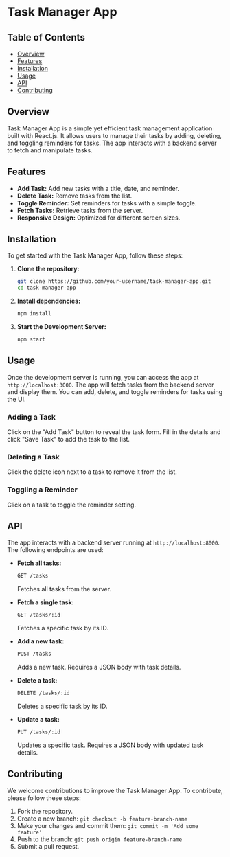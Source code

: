 # Task Manager App

## Table of Contents
- [Overview](#overview)
- [Features](#features)
- [Installation](#installation)
- [Usage](#usage)
- [API](#api)
- [Contributing](#contributing)


## Overview
Task Manager App is a simple yet efficient task management application built with React.js. It allows users to manage their tasks by adding, deleting, and toggling reminders for tasks. The app interacts with a backend server to fetch and manipulate tasks.

## Features
- **Add Task:** Add new tasks with a title, date, and reminder.
- **Delete Task:** Remove tasks from the list.
- **Toggle Reminder:** Set reminders for tasks with a simple toggle.
- **Fetch Tasks:** Retrieve tasks from the server.
- **Responsive Design:** Optimized for different screen sizes.

## Installation
To get started with the Task Manager App, follow these steps:

1. **Clone the repository:**
   ```sh
   git clone https://github.com/your-username/task-manager-app.git
   cd task-manager-app
2. **Install dependencies:**
   ```sh
   npm install
3. **Start the Development Server:**
   ```sh
   npm start
   
## Usage
Once the development server is running, you can access the app at `http://localhost:3000`. The app will fetch tasks from the backend server and display them. You can add, delete, and toggle reminders for tasks using the UI.

### Adding a Task
Click on the "Add Task" button to reveal the task form. Fill in the details and click "Save Task" to add the task to the list.

### Deleting a Task
Click the delete icon next to a task to remove it from the list.

### Toggling a Reminder
Click on a task to toggle the reminder setting.

## API
The app interacts with a backend server running at `http://localhost:8000`. The following endpoints are used:

- **Fetch all tasks:**
  ```sh
  GET /tasks
  ```
  Fetches all tasks from the server.

- **Fetch a single task:**
  ```sh
  GET /tasks/:id
  ```
  Fetches a specific task by its ID.

- **Add a new task:**
  ```sh
  POST /tasks
  ```
  Adds a new task. Requires a JSON body with task details.

- **Delete a task:**
  ```sh
  DELETE /tasks/:id
  ```
  Deletes a specific task by its ID.

- **Update a task:**
  ```sh
  PUT /tasks/:id
  ```
  Updates a specific task. Requires a JSON body with updated task details.

## Contributing
We welcome contributions to improve the Task Manager App. To contribute, please follow these steps:

1. Fork the repository.
2. Create a new branch: `git checkout -b feature-branch-name`
3. Make your changes and commit them: `git commit -m 'Add some feature'`
4. Push to the branch: `git push origin feature-branch-name`
5. Submit a pull request.